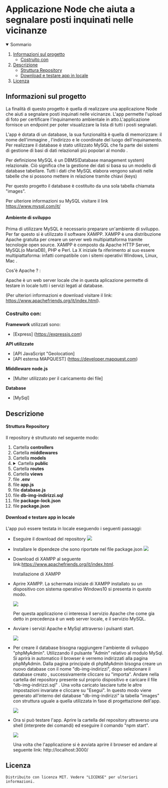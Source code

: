 <h1 algin="center">Applicazione Node che aiuta a segnalare posti inquinati nelle vicinanze</h1>

<details open="open">
  <summary>Sommario</summary>
  <ol>
    <li>
      <a href="#informazioni-sul-progetto">Informazioni sul progetto</a>
      <ul>
        <li><a href="#costruito-con">Costruito con</a></li>
      </ul>
    </li>
   <li><a href="#descrizione">Descrizione</a>
     <ul>
        <li><a href="#struttura-repository">Struttura Repository</a></li>
        <li><a href="#Download-e-testare-app-in-locale">Download e testare app in locale</a></li>
      </ul>
    </li>
   <li><a href="#licenza">Licenza</a></li>
  <ol>
</details>

<!-- Informazioni sul progetto-->
## Informazioni sul progetto
 La finalità di questo progetto è quella di realizzare una applicazione Node che aiuti a segnalare posti inquinati nelle vicinanze.
 L'app permette l'upload di foto per certificare l'inquinamento ambientale in atto.L'applicazione fornisce un endpoint per poter 
 visualizzare la lista di tutti i posti segnalati.
    
 L'app è dotata di un database, la sua funzionalità è quella di memorizzare: il nome dell'immagine , l'indirizzo e le coordinate del luogo dell'inquinamento.
 Per realizzare il database è stato utilizzato MySQL che fa parte dei sistemi di gestione di basi di dati relazionali più popolari al mondo .
 
 Per definizione MySQL è un DBMS(Database management system) relazionale. Ciò significa che la gestione dei dati si basa su un modello di database tabellare. 
 Tutti i dati che MySQL elabora vengono salvati nelle tabelle che si possono mettere in relazione tramite chiavi (keys)
 
 Per questo progetto il database è costituito da una sola tabella chiamata "images".
    
 Per ulteriore informazioni su MySQL visitare il link https://www.mysql.com/it/ 
    
 <h4>Ambiente di sviluppo</h4>
 Prima di utilizzare MySQL è necessario preparare un'ambiente di sviluppo. Per far questo si è utilizzato il software XAMPP.
 XAMPP è una distribuzione Apache gratuita per creare un server web multipiattaforma tramite tecnologie open source.
 XAMPP è composto da Apache HTTP Server, MySQL(o MariaDB), PHP e Perl. La X iniziale fa riferimento al suo essere multipiattaforma: infatti compatibile con i sitemi operativi Windows, Linux, Mac .
    
 Cos'è Apache ? :
 
 Apache è un web server locale che in questa aplicazione permette di testare in locale tutti i servizi legati al database.

 (Per ulteriori informazioni e download visitare il link: https://www.apachefriends.org/it/index.html).

 #### <h3>Costruito con:</h3>
 <b>Framework</b> utilizzati sono:
 * [Express] (https://expressjs.com)

    
 <b>API utilizzate</b>
   * [API JavaScript "Geolocation] 
   * [API esterna MAPQUEST] (https://developer.mapquest.com)
 
 <b>Middleware node.js</b>
   * [Multer utilizzato per il caricamento dei file]

 <b>Database</b>
   * [MySql]


<!--Descrizione-->
## Descrizione
#### Struttura Repository
  Il repository è strutturato nel seguente modo:  
 <ol>
   <li> Cartella <b>controllers</b> </li>
   <li>Cartella <b>middlewares</b></li>
   <li>Cartella <b>models</b></li>
  <li><details>
    <summary>Cartella <b>public</b></summary>
    <ol>
      <li>Cartella <b>CSS</b></li>
      <li>Cartella <b>JS</b></li>
      <li>Cartella <b>favicons</b></li>
      <li>Cartella <b>images</b></li>
    <ol>
   </details>
  </li>
   <li>Cartella <b>routes</b></li>
   <li>Cartella <b>views</b></li>
   <li>file <b>.env</b></li>
   <li>file <b>app.js</b></li>
   <li>file <b>database.js</b></li>
   <li>file <b>db-img-indirizzi.sql</b></li>     
   <li>file <b>package-lock.json</b></li>
   <li>file <b>package.json</b></li>
 </ol>

 ####  Download e testare app in locale
  L'app può essere testata in locale eseguendo i seguenti passaggi:

   * Eseguire il download del repository
       ![](img-README/animiertes-gif-von-online-umwandeln-de.gif)
     
   * Installare le dipendeze che sono riportate nel file package.json 
       ![](img-README/package.png)
     
   
   * Download di XAMPP al seguente link:https://www.apachefriends.org/it/index.html.
     
     Installazione di XAMPP
       
   * Aprire XAMPP.
      La schermata iniziale di XAMPP installato su un dispositivo con sistema operativo Windows10 si presenta in questo modo.
     
      ![](img-README/1.png)
      
    
     Per questa applicazione ci interessa il servizio Apache che come gia detto in precedenza è un web server locale, e il servizio MySQL.
    
   *  Avviare i servizi Apache e MySql attraverso i pulsanti start.
    
      ![](img-README/animiertes-gif-von-online-umwandeln-de%20(1).gif)
   
   
   *  Per creare il database bisogna raggiungere l'ambiente di sviluppo "phpMyAdmin". 
      Utilizzando il pulsante "Admin" relativo al modulo MySql. Si aprirà in automatico il 
      browser è verremo indirizzati alla pagina phpMyAdmin.
      Dalla pagina principale di phpMyAdmin bisogna creare un nuovo database con il nome "db-img-indirizzi", dopo selezionare il database creato , successivamente cliccare su "importa".
      Andare nella cartella del repository presente sul proprio dispositivo e caricare il file "db-img-indirizzi.sql" . 
      Una volta caricato lasciare tutte le altre impostazioni invariate e cliccare su "Esegui".
      In questo modo viene generato all'interno del database "db-img-indirizzi" la tabella "images" con struttura uguale a quella utilizzata in fase di progettazione dell'app.
      
      ![](img-README/34.gif)
    
      
    
   *  Ora si può testare l'app.
      Aprire la cartella del repository attraverso una shell (interprete dei comandi) ed eseguire il comando "npm start".
     
      ![](img-README/shell.png)
      
      Una volta che l'applicazione si è avviata aprire il browser ed andare al seguente 
      link: http://localhost:3000/

 ## Licenza
    Distribuito con licenza MIT. Vedere "LICENSE" per ulteriori informazioni.
